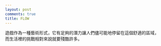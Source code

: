 ```yaml
---
layout: post
comments: true
title: FLOW
---
```




遊戲作為一種藝術形式，它有足夠的潛力讓人們儘可能地停留在這個舒適的區域，而生活裡的挑戰相對來說就要殘酷許多。

